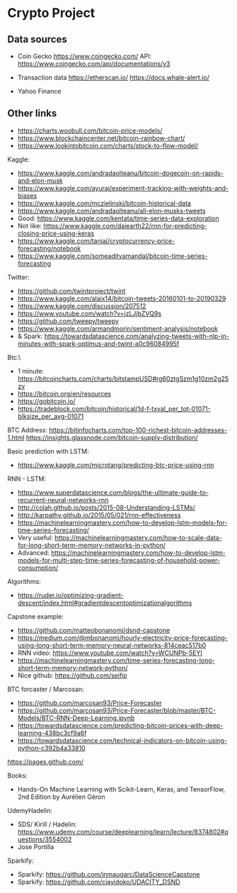 # Crypto Project

## Data sources

* Coin Gecko https://www.coingecko.com/
API: https://www.coingecko.com/api/documentations/v3

* Transaction data https://etherscan.io/ 
https://docs.whale-alert.io/

* Yahoo Finance


## Other links
- https://charts.woobull.com/bitcoin-price-models/
- https://www.blockchaincenter.net/bitcoin-rainbow-chart/
- https://www.lookintobitcoin.com/charts/stock-to-flow-model/

Kaggle:
- https://www.kaggle.com/andradaolteanu/bitcoin-dogecoin-on-rapids-and-elon-musk
- https://www.kaggle.com/ayuraj/experiment-tracking-with-weights-and-biases
- https://www.kaggle.com/mczielinski/bitcoin-historical-data
- https://www.kaggle.com/andradaolteanu/all-elon-musks-tweets
- Good: https://www.kaggle.com/kentata/time-series-data-exploration
- Not like: https://www.kaggle.com/daiearth22/rnn-for-predicting-closing-price-using-keras
- https://www.kaggle.com/taniaj/cryptocurrency-price-forecasting/notebook
- https://www.kaggle.com/someadityamandal/bitcoin-time-series-forecasting

Twitter:
- https://github.com/twintproject/twint
- https://www.kaggle.com/alaix14/bitcoin-tweets-20160101-to-20190329
- https://www.kaggle.com/discussion/207512
- https://www.youtube.com/watch?v=jzLJjbZVQ9s
- https://github.com/tweepy/tweepy
- https://www.kaggle.com/armandmorin/sentiment-analysis/notebook
- & Spark: https://towardsdatascience.com/analyzing-tweets-with-nlp-in-minutes-with-spark-optimus-and-twint-a0c96084995f

Btc:\
- 1 minute: https://bitcoincharts.com/charts/bitstampUSD#rg60ztgSzm1g10zm2g25zv
- https://bitcoin.org/en/resources
- https://gobitcoin.io/
- https://tradeblock.com/bitcoin/historical/1d-f-txval_per_tot-01071-blksize_per_avg-01071

BTC Address:
https://bitinfocharts.com/top-100-richest-bitcoin-addresses-1.html
https://insights.glassnode.com/bitcoin-supply-distribution/

Basic prediction with LSTM:
- https://www.kaggle.com/microtang/predicting-btc-price-using-rnn

RNN - LSTM:
- https://www.superdatascience.com/blogs/the-ultimate-guide-to-recurrent-neural-networks-rnn
- http://colah.github.io/posts/2015-08-Understanding-LSTMs/
- http://karpathy.github.io/2015/05/021/rnn-effectiveness
- https://machinelearningmastery.com/how-to-develop-lstm-models-for-time-series-forecasting/
- Very useful: https://machinelearningmastery.com/how-to-scale-data-for-long-short-term-memory-networks-in-python/
- Advanced: https://machinelearningmastery.com/how-to-develop-lstm-models-for-multi-step-time-series-forecasting-of-household-power-consumption/

Algorithms:
- https://ruder.io/optimizing-gradient-descent/index.html#gradientdescentoptimizationalgorithms

Capstone example:
- https://github.com/matteobonanomi/dsnd-capstone
- https://medium.com/@mbonanomi/hourly-electricity-price-forecasting-using-long-short-term-memory-neural-networks-814ceac517b0
- RNN video: https://www.youtube.com/watch?v=WCUNPb-5EYI
- https://machinelearningmastery.com/time-series-forecasting-long-short-term-memory-network-python/
- Nice github: https://github.com/seifip

BTC forcaster / Marcosan:
- https://github.com/marcosan93/Price-Forecaster
- https://github.com/marcosan93/Price-Forecaster/blob/master/BTC-Models/BTC-RNN-Deep-Learning.ipynb
- https://towardsdatascience.com/predicting-bitcoin-prices-with-deep-learning-438bc3cf9a6f
- https://towardsdatascience.com/technical-indicators-on-bitcoin-using-python-c392b4a33810

https://pages.github.com/

Books:
- Hands-On Machine Learning with Scikit-Learn, Keras, and TensorFlow, 2nd Edition by Aurélien Géron

UdemyHadelin:
- SDS/ Kirill / Hadelin: https://www.udemy.com/course/deeplearning/learn/lecture/8374802#questions/3554002
- Jose Portilla

Sparkify:
- Sparkify: https://github.com/inmaugarc/DataScienceCapstone
- Sparkify: https://github.com/cjayidoko/UDACITY_DSND